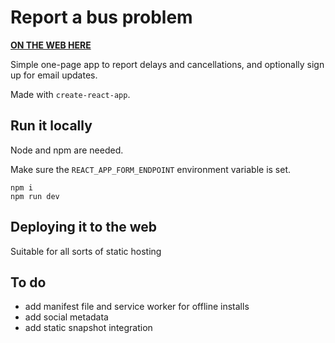 # Report a bus problem

**[ON THE WEB HERE](https://thirsty-noether-ab7efc.netlify.com/)**

Simple one-page app to report delays and cancellations, and optionally sign up for email updates.

Made with `create-react-app`.

## Run it locally

Node and npm are needed.

Make sure the `REACT_APP_FORM_ENDPOINT` environment variable is set.

```
npm i
npm run dev
```

## Deploying it to the web

Suitable for all sorts of static hosting

## To do

- add manifest file and service worker for offline installs
- add social metadata
- add static snapshot integration